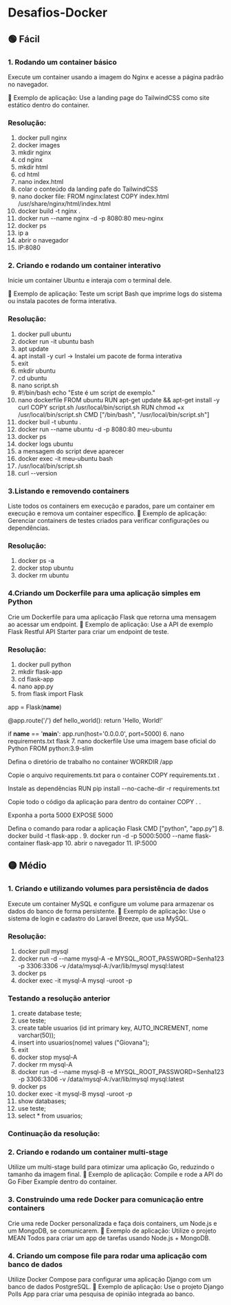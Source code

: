 # Desafios-Docker

## 🟢 Fácil
### 1. Rodando um container básico
Execute um container usando a imagem do Nginx e acesse a página padrão no navegador.

🔹 Exemplo de aplicação: Use a landing page do TailwindCSS como site estático dentro do container.

### Resolução:
1. docker pull nginx
2. docker images
3. mkdir nginx
4. cd nginx
5. mkdir html
6. cd html
7. nano index.html
8. colar o conteúdo da landing pafe do TailwindCSS
9. nano docker file: FROM nginx:latest   COPY index.html /usr/share/nginx/html/index.html
10. docker build -t nginx .
11. docker run --name nginx -d -p 8080:80 meu-nginx
12. docker ps
13. ip a
14. abrir o navegador
15. IP:8080

### 2. Criando e rodando um container interativo
Inicie um container Ubuntu e interaja com o terminal dele.

🔹 Exemplo de aplicação: Teste um script Bash que imprime logs do sistema ou instala pacotes de forma interativa.

### Resolução: 
1. docker pull ubuntu
2. docker run -it ubuntu bash
3. apt update
4. apt install -y curl -> Instalei um pacote de forma interativa
5. exit
6. mkdir ubuntu
7. cd ubuntu
8. nano script.sh
9. #!/bin/bash
echo "Este é um script de exemplo."
10. nano dockerfile
FROM ubuntu
RUN apt-get update && apt-get install -y curl
COPY script.sh /usr/local/bin/script.sh
RUN chmod +x /usr/local/bin/script.sh
CMD ["/bin/bash", "/usr/local/bin/script.sh"]
11. docker buil -t ubuntu .
12. docker run --name ubuntu -d -p 8080:80 meu-ubuntu
13. docker ps
14. docker logs ubuntu
15. a mensagem do script deve aparecer
16. docker exec -it meu-ubuntu bash
17. /usr/local/bin/script.sh
18. curl --version

### 3.Listando e removendo containers
Liste todos os containers em execução e parados, pare um container em execução e remova um container específico.
🔹 Exemplo de aplicação: Gerenciar containers de testes criados para verificar configurações ou dependências.

### Resolução: 
1. docker ps -a
2. docker stop ubuntu
3. docker rm ubuntu 

### 4.Criando um Dockerfile para uma aplicação simples em Python
Crie um Dockerfile para uma aplicação Flask que retorna uma mensagem ao acessar um endpoint.
🔹 Exemplo de aplicação: Use a API de exemplo Flask Restful API Starter para criar um endpoint de teste.

### Resolução: 
1. docker pull python
2. mkdir flask-app
3. cd flask-app
4. nano app.py
5. from flask import Flask

app = Flask(__name__)

@app.route('/')
def hello_world():
    return 'Hello, World!'

if __name__ == '__main__':
    app.run(host='0.0.0.0', port=5000)
6. nano requirements.txt
flask
7. nano dockerfile 
Use uma imagem base oficial do Python
FROM python:3.9-slim

Defina o diretório de trabalho no container
WORKDIR /app

Copie o arquivo requirements.txt para o container
COPY requirements.txt .

Instale as dependências
RUN pip install --no-cache-dir -r requirements.txt

Copie todo o código da aplicação para dentro do container
COPY . .

Exponha a porta 5000
EXPOSE 5000

Defina o comando para rodar a aplicação Flask
CMD ["python", "app.py"]
8. docker build -t flask-app . 
9. docker run -d -p 5000:5000 --name flask-container flask-app
10. abrir o navegador
11. IP:5000


## 🟡 Médio
### 1. Criando e utilizando volumes para persistência de dados
Execute um container MySQL e configure um volume para armazenar os dados do banco de forma persistente.
🔹 Exemplo de aplicação: Use o sistema de login e cadastro do Laravel Breeze, que usa MySQL.

### Resolução:
1. docker pull mysql
2. docker run -d --name mysql-A -e MYSQL_ROOT_PASSWORD=Senha123 -p 3306:3306 -v /data/mysql-A:/var/lib/mysql mysql:latest
3. docker ps
4. docker exec -it mysql-A mysql -uroot -p

### Testando a resolução anterior
1. create database teste;
2. use teste;
3. create table usuarios (id int primary key, AUTO_INCREMENT, nome varchar(50));
4. insert into usuarios(nome) values ("Giovana");
5. exit
6. docker stop mysql-A
7. docker rm mysql-A
8. docker run -d --name mysql-B -e MYSQL_ROOT_PASSWORD=Senha123 -p 3306:3306 -v /data/mysql-A:/var/lib/mysql mysql:latest
9. docker ps
10. docker exec -it mysql-B mysql -uroot -p
11. show databases;
12. use teste;
13. select * from usuarios;

### Continuação da resolução:


### 2. Criando e rodando um container multi-stage
Utilize um multi-stage build para otimizar uma aplicação Go, reduzindo o tamanho da imagem final.
🔹 Exemplo de aplicação: Compile e rode a API do Go Fiber Example dentro do container.

### 3. Construindo uma rede Docker para comunicação entre containers
Crie uma rede Docker personalizada e faça dois containers, um Node.js e um MongoDB, se comunicarem.
🔹 Exemplo de aplicação: Utilize o projeto MEAN Todos para criar um app de tarefas usando Node.js + MongoDB.

### 4. Criando um compose file para rodar uma aplicação com banco de dados
Utilize Docker Compose para configurar uma aplicação Django com um banco de dados PostgreSQL.
🔹 Exemplo de aplicação: Use o projeto Django Polls App para criar uma pesquisa de opinião integrada ao banco.

